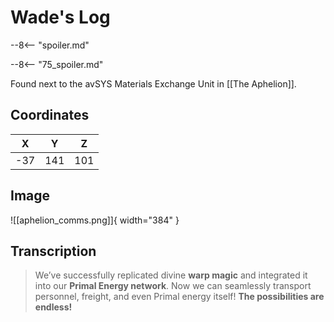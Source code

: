 # Wade's Log

--8<-- "spoiler.md"

--8<-- "75_spoiler.md"

Found next to the avSYS Materials Exchange Unit in [[The Aphelion]].

## Coordinates
| **X** | **Y** | **Z** |
| :---: | :---: | :---: |
|  -37  |  141  |  101  |

## Image

![[aphelion_comms.png]]{ width="384" }

## Transcription
> We’ve successfully replicated divine **warp magic** and integrated it into our **Primal Energy network**. Now we can seamlessly transport personnel, freight, and even Primal energy itself! **The possibilities are endless!**
